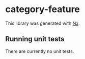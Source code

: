 # category-feature

This library was generated with [Nx](https://nx.dev).

## Running unit tests

There are currently no unit tests.
